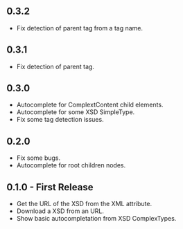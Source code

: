 ## 0.3.2
* Fix detection of parent tag from a tag name.

## 0.3.1
* Fix detection of parent tag.

## 0.3.0
* Autocomplete for ComplextContent child elements.
* Autocomplete for some XSD SimpleType.
* Fix some tag detection issues.

## 0.2.0
* Fix some bugs.
* Autocomplete for root children nodes.

## 0.1.0 - First Release
* Get the URL of the XSD from the XML attribute.
* Download a XSD from an URL.
* Show basic autocompletation from XSD ComplexTypes.
